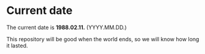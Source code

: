 # Current date

The current date is **1988.02.11.** (YYYY.MM.DD.)

This repository will be good when the world ends, so we will know how long it lasted.